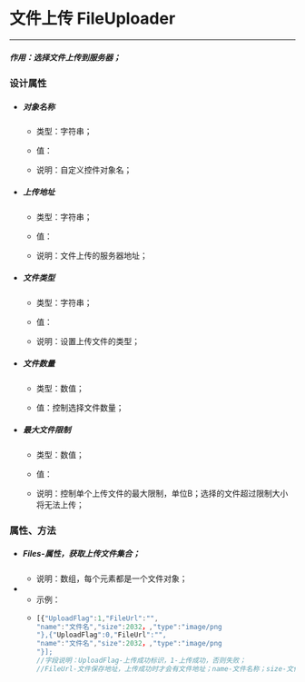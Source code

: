 # 文件上传 FileUploader

---

##### 作用：选择文件上传到服务器；

### 设计属性

* ##### 对象名称

  * 类型：字符串；

  * 值：

  * 说明：自定义控件对象名；
* ##### 上传地址

  * 类型：字符串；

  * 值：

  * 说明：文件上传的服务器地址；
* ##### 文件类型

  * 类型：字符串；

  * 值：

  * 说明：设置上传文件的类型；
* ##### 文件数量

  * 类型：数值；

  * 值：控制选择文件数量；
* ##### 最大文件限制

  * 类型：数值；

  * 值：

  * 说明：控制单个上传文件的最大限制，单位B；选择的文件超过限制大小将无法上传；

### 属性、方法

* ##### Files-属性，获取上传文件集合；

  * 说明：数组，每个元素都是一个文件对象；
* * 示例：
  * ```js
    [{"UploadFlag":1,"FileUrl":"",
    "name":"文件名","size":2032，,"type":"image/png
    "},{"UploadFlag":0,"FileUrl":"",
    "name":"文件名","size":2032，,"type":"image/png
    "}];
    //字段说明：UploadFlag-上传成功标识，1-上传成功，否则失败；
    //FileUrl-文件保存地址，上传成功时才会有文件地址；name-文件名称；size-文件大小，单位B；type-文件类型；
    ```

##### 



